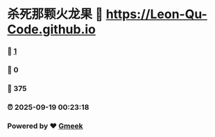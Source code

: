 # 杀死那颗火龙果 :link: https://Leon-Qu-Code.github.io 
### :page_facing_up: [1](https://Leon-Qu-Code.github.io/tag.html) 
### :speech_balloon: 0 
### :hibiscus: 375 
### :alarm_clock: 2025-09-19 00:23:18 
### Powered by :heart: [Gmeek](https://github.com/Meekdai/Gmeek)

